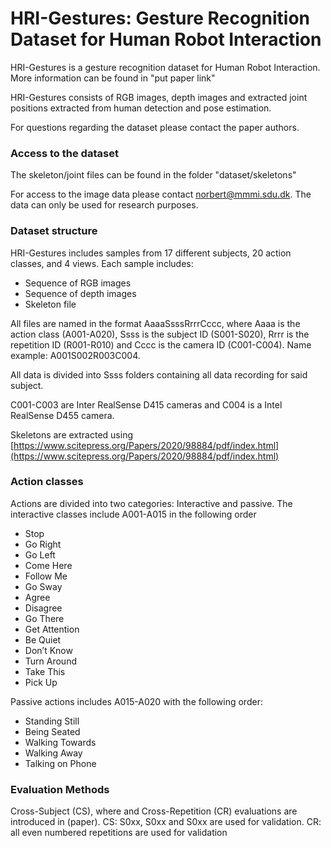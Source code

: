 # HRI-Gestures: Gesture Recognition Dataset for Human Robot Interaction
HRI-Gestures is a gesture recognition dataset for Human Robot Interaction. More information can be found in "put paper link"

HRI-Gestures consists of RGB images, depth images and extracted joint positions extracted from human detection and pose estimation.

For questions regarding the dataset please contact the paper authors.

### Access to the dataset
The skeleton/joint files can be found in the folder "dataset/skeletons"

For access to the image data please contact norbert@mmmi.sdu.dk. The data can only be used for research purposes.

### Dataset structure
HRI-Gestures includes samples from 17 different subjects, 20 action classes, and 4 views. Each sample includes:
* Sequence of RGB images
* Sequence of depth images
* Skeleton file

All files are named in the format AaaaSsssRrrrCccc, where Aaaa is the action class (A001-A020), Ssss is the subject ID (S001-S020), Rrrr is the repetition ID (R001-R010) and Cccc is the camera ID (C001-C004). Name example: A001S002R003C004.

All data is divided into Ssss folders containing all data recording for said subject.

C001-C003 are Inter RealSense D415 cameras and C004 is a Intel RealSense D455 camera.

Skeletons are extracted using [https://www.scitepress.org/Papers/2020/98884/pdf/index.html](https://www.scitepress.org/Papers/2020/98884/pdf/index.html)

### Action classes
Actions are divided into two categories: Interactive and passive.
The interactive classes include A001-A015 in the following order
* Stop
* Go Right
* Go Left
* Come Here
* Follow Me
* Go Sway
* Agree
* Disagree
* Go There
* Get Attention
* Be Quiet
* Don’t Know
* Turn Around
* Take This
* Pick Up

Passive actions includes A015-A020 with the following order:
* Standing Still
* Being Seated
* Walking Towards
* Walking Away
* Talking on Phone

### Evaluation Methods
Cross-Subject (CS), where  and Cross-Repetition (CR) evaluations are introduced in (paper). CS: S0xx, S0xx and S0xx are used for validation. CR: all even numbered repetitions are used for validation
